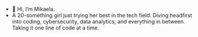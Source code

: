 - 👋 Hi, I’m Mikaela.
- A 20-something girl just trying her best in the tech field. Diving headfirst into coding, cybersecurity, data analytics, and everything in between. Taking it one line of code at a time.


<!---
mikaelabaluyot/mikaelabaluyot is a ✨ special ✨ repository because its `README.md` (this file) appears on your GitHub profile.
You can click the Preview link to take a look at your changes.
--->
